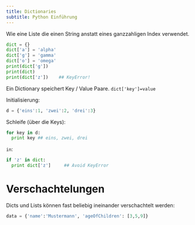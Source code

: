 ```yaml
---
title: Dictionaries
subtitle: Python Einführung
---
```


Wie eine Liste die einen String anstatt eines ganzzahligen Index verwendet.

```python
dict = {}
dict['a'] = 'alpha'
dict['g'] = 'gamma'
dict['o'] = 'omega'
print(dict['g'])
print(dict)
print(dict['z'])	## KeyError!
```

Ein Dictionary speichert Key / Value Paare. `dict['key']=value`

Initialisierung:

```python
d = {'eins':1, 'zwei':2, 'drei':3}
```

Schleife (über die Keys):

```python
for key in d: 
  print key ## eins, zwei, drei
```

`in`:

```python
if 'z' in dict: 
  print dict['z']     ## Avoid KeyError
```



# Verschachtelungen

Dicts und Lists können fast beliebig ineinander verschachtelt werden:

```python
data = {'name':'Mustermann', 'ageOfChildren': [3,5,9]}
```

